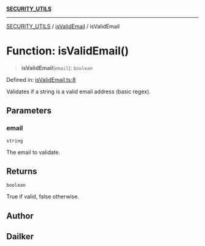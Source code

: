 [**SECURITY_UTILS**](../../README.md)

***

[SECURITY_UTILS](../../README.md) / [isValidEmail](../README.md) / isValidEmail

# Function: isValidEmail()

> **isValidEmail**(`email`): `boolean`

Defined in: [isValidEmail.ts:8](https://github.com/dailker/everyutil-js/blob/7799f3f003cb23f425be3f1c83c38483e2648188/src/security/isValidEmail.ts#L8)

Validates if a string is a valid email address (basic regex).

## Parameters

### email

`string`

The email to validate.

## Returns

`boolean`

True if valid, false otherwise.

## Author

## Dailker
